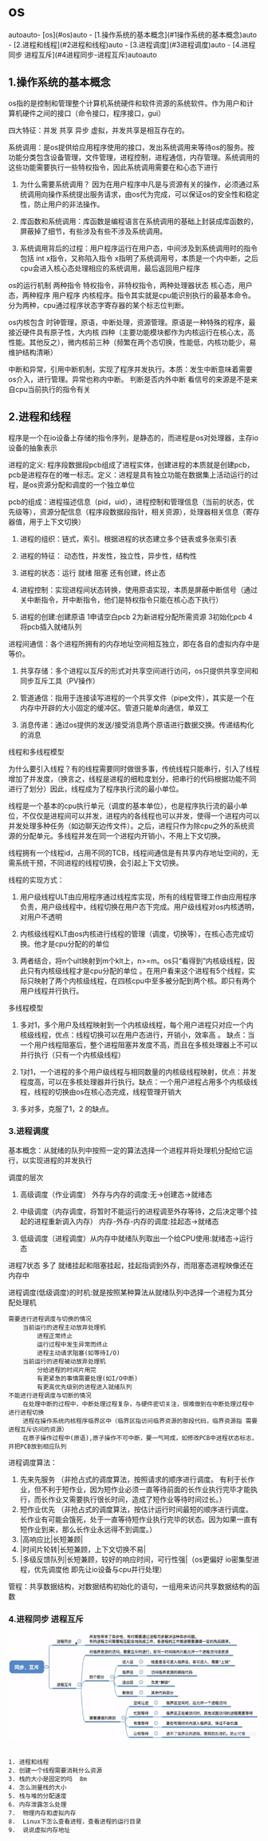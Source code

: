 # os

<!-- TOC -->autoauto- [os](#os)auto    - [1.操作系统的基本概念](#1操作系统的基本概念)auto    - [2.进程和线程](#2进程和线程)auto        - [3.进程调度](#3进程调度)auto        - [4.进程同步 进程互斥](#4进程同步-进程互斥)autoauto<!-- /TOC -->

## 1.操作系统的基本概念

os指的是控制和管理整个计算机系统硬件和软件资源的系统软件。作为用户和计算机硬件之间的接口（命令接口，程序接口，gui）

四大特征：并发 共享 异步 虚拟，并发共享是相互存在的。

系统调用：是os提供给应用程序使用的接口，发出系统调用来等待os的服务。按功能分类包含设备管理，文件管理，进程控制，进程通信，内存管理。系统调用的这些功能需要执行一些特权指令，因此系统调用需要在和心态下进行

1. 为什么需要系统调用？ 因为在用户程序中凡是与资源有关的操作，必须通过系统调用向操作系统提出服务请求，由os代为完成，可以保证os的安全性和稳定性，防止用户的非法操作。

2. 库函数和系统调用：库函数是编程语言在系统调用的基础上封装成库函数的，屏蔽掉了细节，有些涉及有些不涉及系统调用。

3. 系统调用背后的过程：用户程序运行在用户态，中间涉及到系统调用时的指令包括 int x指令，又称陷入指令 x指明了系统调用号，本质是一个内中断，之后cpu会进入核心态处理相应的系统调用，最后返回用户程序

os的运行机制 两种指令 特权指令，非特权指令，两种处理器状态 核心态，用户态，两种程序 用户程序 内核程序。指令其实就是cpu能识别执行的最基本命令。分为两种，cpu通过程序状态字寄存器的某个标志位判断。

os内核包含 时钟管理，原语，中断处理，资源管理。原语是一种特殊的程序，最接近硬件具有原子性，大内核 四种（主要功能模块都作为内核运行在核心太，高性能。其他反之），微内核前三种（频繁在两个态切换，性能低，内核功能少，易维护结构清晰）

中断和异常，引用中断机制，实现了程序并发执行。本质：发生中断意味着需要os介入，进行管理。异常也称内中断。 判断是否内外中断 看信号的来源是不是来自cpu当前执行的指令有关

## 2.进程和线程

程序是一个在io设备上存储的指令序列，是静态的，而进程是os对处理器，主存io设备的抽象表示

进程的定义: 程序段数据段pcb组成了进程实体，创建进程的本质就是创建pcb，pcb是进程存在的唯一标志。定义：进程是具有独立功能在数据集上活动运行的过程，是os资源分配和调度的一个独立单位

pcb的组成：进程描述信息（pid，uid），进程控制和管理信息（当前的状态，优先级等），资源分配信息（程序段数据段指针，相关资源），处理器相关信息（寄存器值，用于上下文切换）

1. 进程的组织：链式，索引。根据进程的状态建立多个链表或多张索引表

2. 进程的特征： 动态性，并发性，独立性，异步性，结构性

3. 进程的状态：运行 就绪 阻塞  还有创建，终止态

4. 进程控制：实现进程间状态转换，使用原语实现，本质是屏蔽中断信号（通过关中断指令，开中断指令，他们是特权指令只能在核心态下执行）

5. 进程的创建:创建原语 1申请空白pcb 2为新进程分配所需资源 3初始化pcb 4 将pcb插入就绪队列

进程间通信：各个进程所拥有的内存地址空间相互独立，即在各自的虚拟内存中是等价。

1. 共享存储：多个进程以互斥的形式对共享空间进行访问，os只提供共享空间和同步互斥工具（PV操作） 

2. 管道通信：指用于连接读写进程的一个共享文件（pipe文件），其实是一个在内存中开辟的大小固定的缓冲区。管道只能单向通信，单双工

3. 消息传递：通过os提供的发送/接受消息两个原语进行数据交换。传递结构化的消息

线程和多线程模型

为什么要引入线程？有的线程需要同时做很多事，传统线程只能串行，引入了线程增加了并发度，（换言之，线程是进程的细粒度划分，把串行的代码根据功能不同进行了划分）因此，线程成为了程序执行流的最小单位。

线程是一个基本的cpu执行单元（调度的基本单位），也是程序执行流的最小单位，不仅仅是进程间可以并发，进程内的各线程也可以并发，使得一个进程内可以并发处理多种任务（如边聊天边传文件）。之后，进程只作为除cpu之外的系统资源的分配单元。多线程并发在同一个进程内开销小，不用上下文切换。

线程拥有一个线程id，占用不同的TCB，线程间通信是有共享内存地址空间的，无需系统干预，不同进程的线程切换，会引起上下文切换。

线程的实现方式：

1. 用户级线程ULT由应用程序通过线程库实现，所有的线程管理工作由应用程序负责，用户级线程中，线程切换在用户态下完成。用户级线程对os内核透明，对用户不透明

2. 内核级线程KLT由os内核进行线程的管理（调度，切换等），在核心态完成切换。他才是cpu分配的的单位

3. 两者结合，将n个ult映射到m个klt上，n>=m。os只“看得到”内核级线程，因此只有内核级线程才是cpu分配的单位 。在用户看来这个进程有5个线程，实际只映射了两个内核级线程，在四核cpu中至多被分配到两个核。即只有两个用户线程并行执行。

多线程模型

1. 多对1，多个用户及线程映射到一个内核级线程，每个用户进程只对应一个内核级线程，优点：线程切换可以在用户态进行，开销小，效率高 。 缺点：当一个用户线程阻塞后，整个进程阻塞并发度不高，而且在多核处理器上不可以并行执行（只有一个内核级线程）

2. 1对1，一个进程的多个用户级线程与相同数量的内核级线程映射，优点：并发程度高，可以在多核处理器并行执行。缺点：一个用户进程占用多个内核级线程，线程的切换由os在核心态完成，线程管理开销大

3. 多对多，克服了1，2 的缺点。

### 3.进程调度

基本概念：从就绪的队列中按照一定的算法选择一个进程并将处理机分配给它运行，以实现进程的并发执行

调度的层次

1. 高级调度（作业调度） 外存与内存的调度:无->创建态->就绪态

2. 中级调度（内存调度，将暂时不能运行的进程调至外存等待，之后决定哪个挂起的进程重新调入内存）  内存-外存-内存的调度:挂起态->就绪态 

3. 低级调度（进程调度）从内存中就绪队列取出一个给CPU使用:就绪态->运行态

进程7状态 多了 就绪挂起和阻塞挂起，挂起指调到外存，而阻塞态进程映像还在内存中

进程调度(低级调度)的时机:就是按照某种算法从就绪队列中选择一个进程为其分配处理机

```
需要进行进程调度与切换的情况
    当前运行的进程主动放弃处理机
        进程正常终止
        运行过程中发生异常而终止
        进程主动请求阻塞(如等待I/O)
    当前运行的进程被动放弃处理机
        分给进程的时间片用完
        有更紧急的事情需要处理(如I/O中断)
        有更高优先级别的进程进入就绪队列
不能进行进程调度与切断的情况
    在处理中断的过程中，中断处理过程复杂，与硬件密切关注，很难做到在中断处理过程中进行进程切换
    进程在操作系统内核程序临界区中（临界区指访问临界资源的那段代码，临界资源指 需要进程互斥访问的资源）
    在原子操作过程中(原语),原子操作不可中断，要一气呵成，如修改PCB中进程状态标志，并把PCB放到相应队列
```

进程调度算法：

1. 先来先服务 （非抢占式的调度算法，按照请求的顺序进行调度。
有利于长作业，但不利于短作业，因为短作业必须一直等待前面的长作业执行完毕才能执行，而长作业又需要执行很长时间，造成了短作业等待时间过长。） 
2. 短作业优先 （非抢占式的调度算法，按估计运行时间最短的顺序进行调度。
长作业有可能会饿死，处于一直等待短作业执行完毕的状态。因为如果一直有短作业到来，那么长作业永远得不到调度。）
3. |高响应比|长短兼顾|
4. |时间片轮转|长短兼顾，上下文切换不易|
5. |多级反馈队列|长短兼顾，较好的响应时间，可行性强|（os更偏好 io密集型进程，优先调度他 即先让io设备与cpu并行处理）

管程：共享数据结构，对数据结构初始化的语句，一组用来访问共享数据结构的函数

### 4.进程同步 进程互斥

![avatar](imgs/20190718192014146.png)

```

1. 进程和线程
2. 创建一个线程需要消耗什么资源
3. 栈的大小是固定的吗  8m
4. 怎么测量栈的大小
5. 栈与堆的分配速度
6. 内存泄露怎么处理
7.  物理内存和虚拟内存
8.  Linux下怎么查看进程，查看进程的运行目录
9.  说说虚拟内存地址

```
